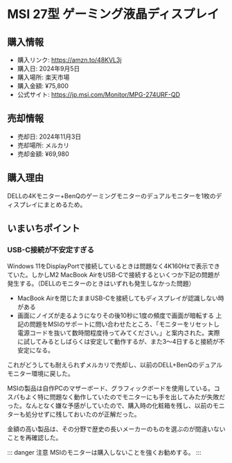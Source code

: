 # MSI 27型 ゲーミング液晶ディスプレイ
## 購入情報
- 購入リンク: <https://amzn.to/48KVL3j>
- 購入日: 2024年9月5日
- 購入場所: 楽天市場
- 購入金額: ¥75,800
- 公式サイト: <https://jp.msi.com/Monitor/MPG-274URF-QD>
## 売却情報
- 売却日: 2024年11月3日
- 売却場所: メルカリ
- 売却金額: ¥69,980
## 購入理由
DELLの4Kモニター+BenQのゲーミングモニターのデュアルモニターを1枚のディスプレイにまとめるため。
## いまいちポイント
### USB-C接続が不安定すぎる
Windows 11をDisplayPortで接続しているときは問題なく4K160Hzで表示できていた。しかしM2 MacBook AirをUSB-Cで接続するといくつか下記の問題が発生する。（DELLのモニターのときはいずれも発生しなかった問題）
- MacBook Airを閉じたままUSB-Cを接続してもディスプレイが認識しない時がある
- 画面にノイズが走るようになりその後10秒に1度の頻度で画面が暗転する
上記の問題をMSIのサポートに問い合わせたところ、「モニターをリセットし電源コードを抜いて数時間程度待ってみてください。」と案内された。実際に試してみるとしばらくは安定して動作するが、また3〜4日すると接続が不安定になる。

これがどうしても耐えられずメルカリで売却し、以前のDELL+BenQのデュアルモニター環境に戻した。

MSIの製品は自作PCのマザーボード、グラフィックボードを使用している。コスパもよく特に問題なく動作していたのでモニターにも手を出してみたが失敗だった。なんとなく嫌な予感がしていたので、購入時の化粧箱を残し、以前のモニターも処分せずに残しておいたのが正解だった。

金額の高い製品は、その分野で歴史の長いメーカーのものを選ぶのが間違いないことを再確認した。

::: danger 注意
MSIのモニターは購入しないことを強くお勧めする。
:::